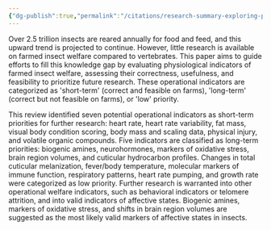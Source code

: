 ```yaml
---
{"dg-publish":true,"permalink":"/citations/research-summary-exploring-physiological-indicators-of-farmed-insect-welfare-rethink-priorities/","tags":["insects animal_welfare"],"created":"2025-10-23T17:42:45.875+01:00","updated":"2025-10-23T18:12:10.228+01:00"}
---
```


Over 2.5 trillion insects are reared annually for food and feed, and this upward trend is projected to continue. However, little research is available on farmed insect welfare compared to vertebrates. This paper aims to guide efforts to fill this knowledge gap by evaluating physiological indicators of farmed insect welfare, assessing their correctness, usefulness, and feasibility to prioritize future research. These operational indicators are categorized as 'short-term' (correct and feasible on farms), 'long-term' (correct but not feasible on farms), or 'low' priority.

This review identified seven potential operational indicators as short-term priorities for further research: heart rate, heart rate variability, fat mass, visual body condition scoring, body mass and scaling data, physical injury, and volatile organic compounds. Five indicators are classified as long-term priorities: biogenic amines, neurohormones, markers of oxidative stress, brain region volumes, and cuticular hydrocarbon profiles. Changes in total cuticular melanization, fever/body temperature, molecular markers of immune function, respiratory patterns, heart rate pumping, and growth rate were categorized as low priority. Further research is warranted into other operational welfare indicators, such as behavioral indicators or telomere attrition, and into valid indicators of affective states. Biogenic amines, markers of oxidative stress, and shifts in brain region volumes are suggested as the most likely valid markers of affective states in insects.